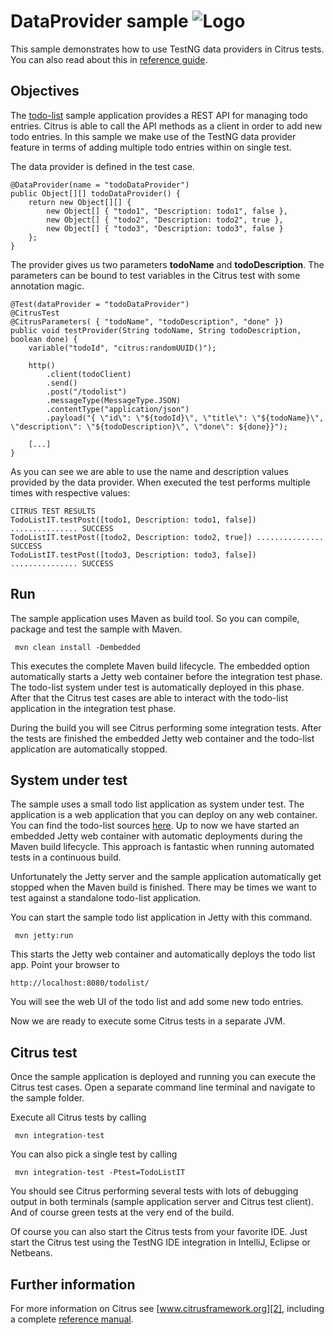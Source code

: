 DataProvider sample ![Logo][1]
==============

This sample demonstrates how to use TestNG data providers in Citrus tests. You can also read about this in [reference guide][4].

Objectives
---------

The [todo-list](../todo-app/README.md) sample application provides a REST API for managing todo entries.
Citrus is able to call the API methods as a client in order to add new todo entries. In this sample we make use of
the TestNG data provider feature in terms of adding multiple todo entries within on single test.

The data provider is defined in the test case.

    @DataProvider(name = "todoDataProvider")
    public Object[][] todoDataProvider() {
        return new Object[][] {
            new Object[] { "todo1", "Description: todo1", false },
            new Object[] { "todo2", "Description: todo2", true },
            new Object[] { "todo3", "Description: todo3", false }
        };
    }
    
The provider gives us two parameters **todoName** and **todoDescription**. The parameters can be bound to test variables
in the Citrus test with some annotation magic.
    
    @Test(dataProvider = "todoDataProvider")
    @CitrusTest
    @CitrusParameters( { "todoName", "todoDescription", "done" })
    public void testProvider(String todoName, String todoDescription, boolean done) {
        variable("todoId", "citrus:randomUUID()");

        http()
            .client(todoClient)
            .send()
            .post("/todolist")
            .messageType(MessageType.JSON)
            .contentType("application/json")
            .payload("{ \"id\": \"${todoId}\", \"title\": \"${todoName}\", \"description\": \"${todoDescription}\", \"done\": ${done}}");
        
        [...]    
    }            
        
As you can see we are able to use the name and description values provided by the data provider. When executed the test performs
multiple times with respective values:

    CITRUS TEST RESULTS
    TodoListIT.testPost([todo1, Description: todo1, false]) ............... SUCCESS
    TodoListIT.testPost([todo2, Description: todo2, true]) ............... SUCCESS
    TodoListIT.testPost([todo3, Description: todo3, false]) ............... SUCCESS    
        
Run
---------

The sample application uses Maven as build tool. So you can compile, package and test the
sample with Maven.
 
     mvn clean install -Dembedded
    
This executes the complete Maven build lifecycle. The embedded option automatically starts a Jetty web
container before the integration test phase. The todo-list system under test is automatically deployed in this phase.
After that the Citrus test cases are able to interact with the todo-list application in the integration test phase.

During the build you will see Citrus performing some integration tests.
After the tests are finished the embedded Jetty web container and the todo-list application are automatically stopped.

System under test
---------

The sample uses a small todo list application as system under test. The application is a web application
that you can deploy on any web container. You can find the todo-list sources [here](../todo-app). Up to now we have started an 
embedded Jetty web container with automatic deployments during the Maven build lifecycle. This approach is fantastic 
when running automated tests in a continuous build.
  
Unfortunately the Jetty server and the sample application automatically get stopped when the Maven build is finished. 
There may be times we want to test against a standalone todo-list application.  

You can start the sample todo list application in Jetty with this command.

     mvn jetty:run

This starts the Jetty web container and automatically deploys the todo list app. Point your browser to
 
    http://localhost:8080/todolist/

You will see the web UI of the todo list and add some new todo entries.

Now we are ready to execute some Citrus tests in a separate JVM.

Citrus test
---------

Once the sample application is deployed and running you can execute the Citrus test cases.
Open a separate command line terminal and navigate to the sample folder.

Execute all Citrus tests by calling

     mvn integration-test

You can also pick a single test by calling

     mvn integration-test -Ptest=TodoListIT

You should see Citrus performing several tests with lots of debugging output in both terminals (sample application server
and Citrus test client). And of course green tests at the very end of the build.

Of course you can also start the Citrus tests from your favorite IDE.
Just start the Citrus test using the TestNG IDE integration in IntelliJ, Eclipse or Netbeans.

Further information
---------

For more information on Citrus see [www.citrusframework.org][2], including
a complete [reference manual][3].

 [1]: http://www.citrusframework.org/img/brand-logo.png "Citrus"
 [2]: http://www.citrusframework.org
 [3]: http://www.citrusframework.org/reference/html/
 [4]: http://www.citrusframework.org/reference/html/run-testng-data-providers.html
